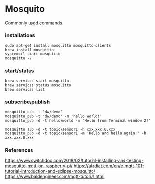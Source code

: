 # Mosquito
Commonly used commands

### installations
```
sudo apt-get install mosquitto mosquitto-clients
brew install mosquitto
systemctl start mosquitto
mosquitto -v
```

### start/status
```
brew services start mosquitto
brew services status mosquitto
brew services list
```

### subscribe/publish
```
mosquitto_sub -t "dw/demo"
mosquitto_pub -t 'dw/demo' -m 'hello world!'
mosquitto_pub -d -t hello/world -m 'Hello from Terminal window 2!'

mosquitto_sub -d -t topic/sensor1 -h xxx.xxx.0.xxx
mosquitto_pub -d -t topic/sensor1 -m 'Hello and hello again!' -h xxx.xxx.0.xxx
```

### References
https://www.switchdoc.com/2018/02/tutorial-installing-and-testing-mosquitto-mqtt-on-raspberry-pi/
https://atadiat.com/en/e-mqtt-101-tutorial-introduction-and-eclipse-mosquitto/
https://www.baldengineer.com/mqtt-tutorial.html
